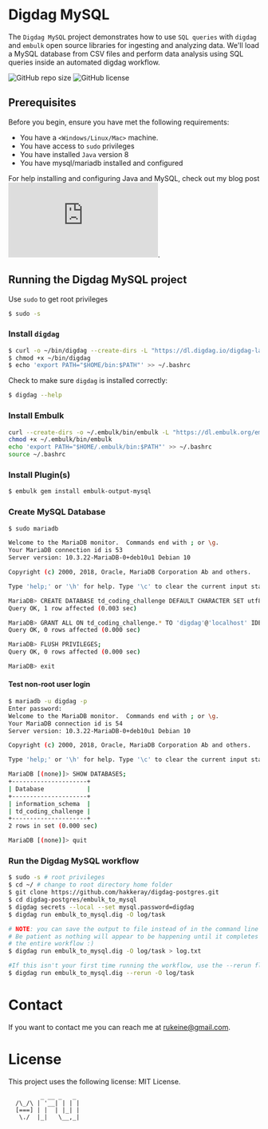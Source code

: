 # Digdag MySQL

The `Digdag MySQL` project demonstrates how to use `SQL queries` with `digdag` and `embulk` open source libraries for ingesting and analyzing data. We'll load a MySQL database from CSV files and perform data analysis using SQL queries inside an automated digdag workflow.

![GitHub repo size](https://img.shields.io/github/repo-size/hakkeray/digdag-mysql)
![GitHub license](https://img.shields.io/github/license/hakkeray/digdag-mysql?color=black)

## Prerequisites

Before you begin, ensure you have met the following requirements:

* You have a `<Windows/Linux/Mac>` machine.
* You have access to `sudo` privileges
* You have installed `Java` version 8
* You have mysql/mariadb installed and configured

For help installing and configuring Java and MySQL, check out my blog post ![Digdag MySQL Tutorial](https://www.hakkeray.com/datascience/2020/07/21/digdag-mysql-tutorial.html).

## Running the Digdag MySQL project

Use `sudo` to get root privileges

```bash
$ sudo -s
```

### Install `digdag`

```bash
$ curl -o ~/bin/digdag --create-dirs -L "https://dl.digdag.io/digdag-latest"
$ chmod +x ~/bin/digdag
$ echo 'export PATH="$HOME/bin:$PATH"' >> ~/.bashrc
```

Check to make sure `digdag` is installed correctly:

```bash
$ digdag --help
```

### Install Embulk

```bash
curl --create-dirs -o ~/.embulk/bin/embulk -L "https://dl.embulk.org/embulk-latest.jar"
chmod +x ~/.embulk/bin/embulk
echo 'export PATH="$HOME/.embulk/bin:$PATH"' >> ~/.bashrc
source ~/.bashrc
```

### Install Plugin(s)

```bash
$ embulk gem install embulk-output-mysql
```

### Create MySQL Database

```bash
$ sudo mariadb

Welcome to the MariaDB monitor.  Commands end with ; or \g.
Your MariaDB connection id is 53
Server version: 10.3.22-MariaDB-0+deb10u1 Debian 10

Copyright (c) 2000, 2018, Oracle, MariaDB Corporation Ab and others.

Type 'help;' or '\h' for help. Type '\c' to clear the current input statement.

MariaDB> CREATE DATABASE td_coding_challenge DEFAULT CHARACTER SET utf8 COLLATE utf8_unicode_ci;
Query OK, 1 row affected (0.003 sec)

MariaDB> GRANT ALL ON td_coding_challenge.* TO 'digdag'@'localhost' IDENTIFIED BY 'digdag' WITH GRANT OPTION;
Query OK, 0 rows affected (0.000 sec)

MariaDB> FLUSH PRIVILEGES;
Query OK, 0 rows affected (0.000 sec)

MariaDB> exit
```

#### Test non-root user login

```bash
$ mariadb -u digdag -p
Enter password: 
Welcome to the MariaDB monitor.  Commands end with ; or \g.
Your MariaDB connection id is 54
Server version: 10.3.22-MariaDB-0+deb10u1 Debian 10

Copyright (c) 2000, 2018, Oracle, MariaDB Corporation Ab and others.

Type 'help;' or '\h' for help. Type '\c' to clear the current input statement.

MariaDB [(none)]> SHOW DATABASES;
+---------------------+
| Database            |
+---------------------+
| information_schema  |
| td_coding_challenge |
+---------------------+
2 rows in set (0.000 sec)

MariaDB [(none)]> quit
```

### Run the Digdag MySQL workflow

```bash
$ sudo -s # root privileges
$ cd ~/ # change to root directory home folder
$ git clone https://github.com/hakkeray/digdag-postgres.git
$ cd digdag-postgres/embulk_to_mysql
$ digdag secrets --local --set mysql.password=digdag
$ digdag run embulk_to_mysql.dig -O log/task

# NOTE: you can save the output to file instead of in the command line
# Be patient as nothing will appear to be happening until it completes
# the entire workflow :)
$ digdag run embulk_to_mysql.dig -O log/task > log.txt

#If this isn't your first time running the workflow, use the --rerun flag:*
$ digdag run embulk_to_mysql.dig --rerun -O log/task
```

# Contact
If you want to contact me you can reach me at rukeine@gmail.com.

# License
This project uses the following license: MIT License.

```
         _ __ _   _
  /\_/\ | '__| | | |
  [===] | |  | |_| |
   \./  |_|   \__,_|
```

